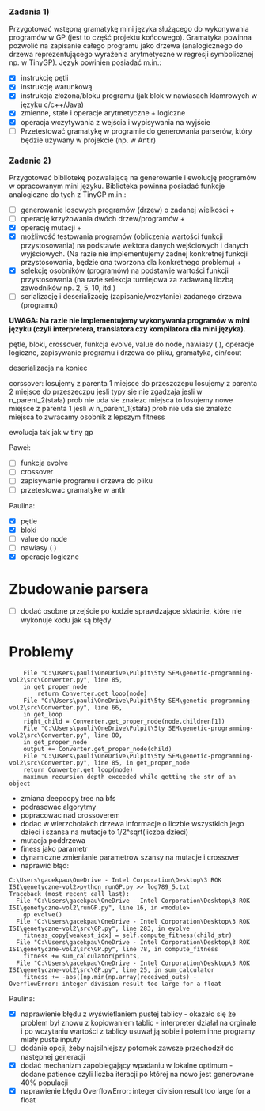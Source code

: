 ### Zadania 1) 
Przygotować wstępną gramatykę mini języka służącego do wykonywania programów w GP (jest to część projektu końcowego). Gramatyka powinna pozwolić na zapisanie całego programu jako drzewa (analogicznego do drzewa reprezentującego wyrażenia arytmetyczne w regresji symbolicznej np. w TinyGP). Język powinien posiadać m.in.:

- [x] instrukcję pętli
- [x] instrukcję warunkową
- [x] instrukcja złożona/bloku programu (jak blok w nawiasach klamrowych w języku c/c++/Java)
- [x] zmienne, stałe i operacje arytmetyczne + logiczne
- [x] operacja wczytywania z wejścia i wypisywania na wyjście
- [ ] Przetestować gramatykę w programie do generowania parserów, który będzie używany w projekcie (np. w Antlr)

### Zadanie 2) 
Przygotować bibliotekę pozwalającą na generowanie i ewolucję programów w opracowanym mini języku. Biblioteka powinna posiadać funkcje analogiczne do tych z TinyGP m.in.:

- [ ] generowanie losowych programów (drzew) o zadanej wielkości +
- [ ] operację krzyżowania dwóch drzew/programów +
- [x] operację mutacji +
- [x] możliwość testowania programów (obliczenia wartości funkcji przystosowania) na podstawie wektora danych wejściowych i danych wyjściowych. (Na razie nie implementujemy żadnej konkretnej funkcji przystosowania, będzie ona tworzona dla konkretnego problemu) + 
- [x] selekcję osobników (programów) na podstawie wartości funkcji przystosowania (na razie selekcja turniejowa za zadawaną liczbą zawodników np. 2, 5, 10, itd.)
- [ ] serializację i deserializację (zapisanie/wczytanie) zadanego drzewa (programu)

**UWAGA: Na razie nie implementujemy wykonywania programów w mini języku (czyli interpretera, translatora czy kompilatora dla mini języka).**

pętle, bloki, crossover, funkcja evolve, value do node, nawiasy ( ), operacje logiczne,
zapisywanie programu i drzewa do pliku, gramatyka, cin/cout

deserializacja na koniec

corssover:
losujemy z parenta 1 miejsce  do przeszczepu
losujemy z parenta 2 miejsce do przeszeczpu
jesli typy sie nie zgadzaja
jesli w n_parent_2(stała) prob nie uda sie znalezc miejsca to losujemy nowe miejsce z parenta 1
jesli w n_parent_1(stała) prob nie uda sie znalezc miejsca to zwracamy osobnik z lepszym fitness

ewolucja tak jak w tiny gp

Paweł:
- [ ] funkcja evolve
- [ ] crossover
- [ ] zapisywanie programu i drzewa do pliku
- [ ] przetestowac gramatyke w antlr

Paulina:
- [x] pętle
- [x] bloki
- [ ] value do node
- [ ] nawiasy ( )
- [x] operacje logiczne

# Zbudowanie parsera
- [ ] dodać osobne przejście po kodzie sprawdzające składnie, które nie wykonuje kodu jak są błędy


# Problemy
```
    File "C:\Users\pauli\OneDrive\Pulpit\5ty SEM\genetic-programming-vol2\src\Converter.py", line 85, 
    in get_proper_node
        return Converter.get_loop(node)
    File "C:\Users\pauli\OneDrive\Pulpit\5ty SEM\genetic-programming-vol2\src\Converter.py", line 66, 
    in get_loop
    right_child = Converter.get_proper_node(node.children[1])
    File "C:\Users\pauli\OneDrive\Pulpit\5ty SEM\genetic-programming-vol2\src\Converter.py", line 80, 
    in get_proper_node
    output += Converter.get_proper_node(child)
    File "C:\Users\pauli\OneDrive\Pulpit\5ty SEM\genetic-programming-vol2\src\Converter.py", line 85, in get_proper_node
    return Converter.get_loop(node)
    maximum recursion depth exceeded while getting the str of an object
```

- zmiana deepcopy tree na bfs
- podrasowac algorytmy
- popracowac nad crossoverem
- dodac w wierzchołakch drzewa informacje o liczbie wszystkich jego dzieci i szansa na mutacje to 1/2^sqrt(liczba dzieci)
- mutacja poddrzewa
- finess jako parametr
- dynamiczne zmienianie parametrow szansy na mutacje i crossover
- naprawić błąd:
```
C:\Users\gacekpau\OneDrive - Intel Corporation\Desktop\3 ROK ISI\genetyczne-vol2>python runGP.py >> log789_5.txt 
Traceback (most recent call last):
  File "C:\Users\gacekpau\OneDrive - Intel Corporation\Desktop\3 ROK ISI\genetyczne-vol2\runGP.py", line 16, in <module>
    gp.evolve()
  File "C:\Users\gacekpau\OneDrive - Intel Corporation\Desktop\3 ROK ISI\genetyczne-vol2\src\GP.py", line 283, in evolve
    fitness_copy[weakest_idx] = self.compute_fitness(child_str)
  File "C:\Users\gacekpau\OneDrive - Intel Corporation\Desktop\3 ROK ISI\genetyczne-vol2\src\GP.py", line 78, in compute_fitness
    fitness += sum_calculator(prints,
  File "C:\Users\gacekpau\OneDrive - Intel Corporation\Desktop\3 ROK ISI\genetyczne-vol2\src\GP.py", line 25, in sum_calculator
    fitness += -abs((np.min(np.array(received_outs) -
OverflowError: integer division result too large for a float
```

Paulina:
- [x] naprawienie błędu z wyświetlaniem pustej tablicy - okazało się że problem był znowu z kopiowaniem tablic - interpreter 
    działał na orginale i po wczytaniu wartości z tablicy usuwał ją sobie i potem inne programy miały puste inputy
- [ ] dodanie opcji, żeby najsilniejszy potomek zawsze przechodził do następnej generacji
- [x] dodać mechanizm zapobiegający wpadaniu w lokalne optimum - dodane patience czyli liczba iteracji po której na nowo jest generowane 40% populacji
- [x] naprawienie błędu OverflowError: integer division result too large for a float